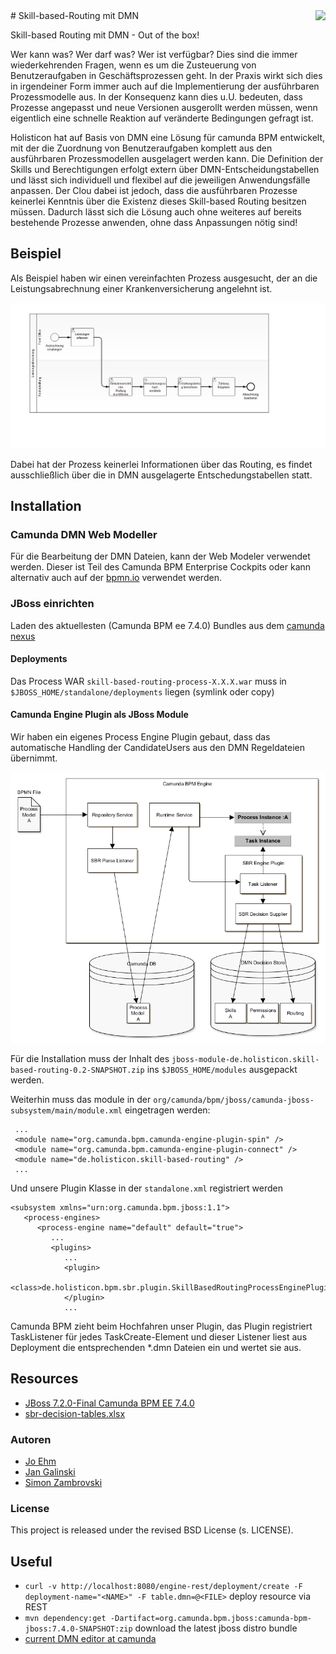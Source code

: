 <img src="https://www.holisticon.de/wp-content/uploads/2013/05/holisticon-logo-hamburg.gif" align="right" />
# Skill-based-Routing mit DMN

Skill-based Routing mit DMN - Out of the box!

Wer kann was? Wer darf was? Wer ist verfügbar? Dies sind die immer wiederkehrenden Fragen, wenn es um die Zusteuerung von Benutzeraufgaben in Geschäftsprozessen geht. In der Praxis wirkt sich dies in irgendeiner Form immer auch auf die Implementierung der ausführbaren Prozessmodelle aus. In der Konsequenz kann dies u.U. bedeuten, dass Prozesse angepasst und neue Versionen ausgerollt werden müssen, wenn eigentlich eine schnelle Reaktion auf veränderte Bedingungen gefragt ist.

Holisticon hat auf Basis von DMN eine Lösung für camunda BPM entwickelt, mit der die Zuordnung von Benutzeraufgaben komplett aus den ausführbaren Prozessmodellen ausgelagert werden kann. Die Definition der Skills und Berechtigungen erfolgt extern über DMN-Entscheidungstabellen und lässt sich individuell und flexibel auf die jeweiligen Anwendungsfälle anpassen. Der Clou dabei ist jedoch, dass die ausführbaren Prozesse keinerlei Kenntnis über die Existenz dieses Skill-based Routing besitzen müssen. Dadurch lässt sich die Lösung auch ohne weiteres auf bereits bestehende Prozesse anwenden, ohne dass Anpassungen nötig sind! 

## Beispiel

Als Beispiel haben wir einen vereinfachten Prozess ausgesucht, der an die Leistungsabrechnung einer Krankenversicherung angelehnt ist. 

![Beispielprozess Leistungsabrechnung](https://raw.githubusercontent.com/holisticon/skill-based-routing/master/docs/Leistungsabrechnung.png)

Dabei hat der Prozess keinerlei Informationen über das Routing, es findet ausschließlich über die in DMN ausgelagerte Entschedungstabellen statt. 


## Installation

### Camunda DMN Web Modeller

Für die Bearbeitung der DMN Dateien, kann der Web Modeler verwendet werden. Dieser ist Teil des Camunda BPM Enterprise Cockpits oder kann alternativ auch auf der [bpmn.io](http://demo.bpmn.io/dmn/) verwendet werden.  

### JBoss einrichten

Laden des aktuellesten (Camunda BPM ee 7.4.0) Bundles aus dem [camunda nexus](https://app.camunda.com/nexus/content/repositories/camunda-bpm-snapshots/org/camunda/bpm/jboss/camunda-bpm-ee-jboss/7.4.0/)

#### Deployments
    
Das Process WAR `skill-based-routing-process-X.X.X.war` muss in `$JBOSS_HOME/standalone/deployments` liegen (symlink oder copy)    


#### Camunda Engine Plugin als JBoss Module

Wir haben ein eigenes Process Engine Plugin gebaut, dass das automatische Handling der CandidateUsers aus den DMN Regeldateien übernimmt.

![Architekturskizze](https://raw.githubusercontent.com/holisticon/skill-based-routing/master/docs/sbr_camunda-plugin_architecture.png)

Für die Installation muss der Inhalt des `jboss-module-de.holisticon.skill-based-routing-0.2-SNAPSHOT.zip` ins `$JBOSS_HOME/modules` ausgepackt werden.    

Weiterhin muss das module in der `org/camunda/bpm/jboss/camunda-jboss-subsystem/main/module.xml` eingetragen werden:

     ...
     <module name="org.camunda.bpm.camunda-engine-plugin-spin" />
     <module name="org.camunda.bpm.camunda-engine-plugin-connect" />
     <module name="de.holisticon.skill-based-routing" />
     ...


Und unsere Plugin Klasse in der `standalone.xml` registriert werden

    <subsystem xmlns="urn:org.camunda.bpm.jboss:1.1">
       <process-engines>
          <process-engine name="default" default="true">
             ...
             <plugins>
                ...
                <plugin>
                   <class>de.holisticon.bpm.sbr.plugin.SkillBasedRoutingProcessEnginePlugin</class>
                </plugin>
                ...


Camunda BPM zieht beim Hochfahren unser Plugin, das Plugin registriert TaskListener für jedes TaskCreate-Element und dieser Listener liest aus Deployment die entsprechenden *.dmn Dateien ein und wertet sie aus. 

## Resources

* [JBoss 7.2.0-Final Camunda BPM EE 7.4.0](https://app.camunda.com/nexus/content/repositories/camunda-bpm-snapshots/org/camunda/bpm/jboss/camunda-bpm-ee-jboss/7.4.0/)
* [sbr-decision-tables.xlsx](https://github.com/holisticon/skill-based-routing/raw/master/docs/sbr_decision_tables.xlsx)

### Autoren

* [Jo Ehm](https://github.com/joehm)
* [Jan Galinski](https://github.com/galinski)
* [Simon Zambrovski](https://github.com/zambrovski)

### License

This project is released under the revised BSD License (s. LICENSE). 

## Useful

* `curl -v http://localhost:8080/engine-rest/deployment/create -F deployment-name="<NAME>" -F table.dmn=@<FILE>` deploy resource via REST
* `mvn dependency:get -Dartifact=org.camunda.bpm.jboss:camunda-bpm-jboss:7.4.0-SNAPSHOT:zip` download the latest jboss distro bundle
* [current DMN editor at camunda](https://camunda.org/dmn/demo-stage/)
